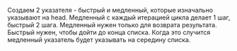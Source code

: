Создаем 2 указателя - быстрый и медленный, которые изначально указывают на head. Медленный с каждый итерацией цикла делает 1 шаг, быстрый 2 шага. Медленный нужен только для возврата результата. Быстрый нужен, чтобы дойти до конца списка. Когда это случится медленный указатель будет указывать на середину списка. 
